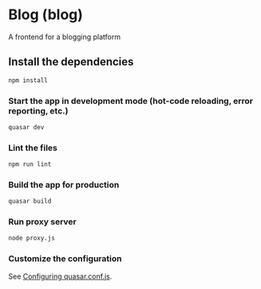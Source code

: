 # Blog (blog)

A frontend for a blogging platform

## Install the dependencies
```bash
npm install
```

### Start the app in development mode (hot-code reloading, error reporting, etc.)
```bash
quasar dev
```

### Lint the files
```bash
npm run lint
```

### Build the app for production
```bash
quasar build
```

### Run proxy server
```bash
node proxy.js
```

### Customize the configuration
See [Configuring quasar.conf.js](https://quasar.dev/quasar-cli/quasar-conf-js).
